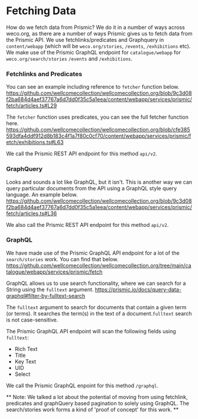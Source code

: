 # Fetching Data

How do we fetch data from Prismic? We do it in a number of ways across weco.org, as there are a number of ways Prismic gives us to fetch data from the Prismic API.
We use fetchlinks/predicates and Graphquery in `content/webapp` (which will be `weco.org/stories`, `/events`, `/exhibitions` etc). We make use of the Prismic GraphQL
endpoint for `catalogue/webapp` for `weco.org/search/stories` `/events` and `/exhibitions`. 


### Fetchlinks and Predicates

You can see an example including reference to `fetcher` function below.
https://github.com/wellcomecollection/wellcomecollection.org/blob/9c3d08f2ba684d4aef37767a6d7dd0f35c5a1eea/content/webapp/services/prismic/fetch/articles.ts#L29

The `fetcher` function uses predicates, you can see the full fetcher function here.
https://github.com/wellcomecollection/wellcomecollection.org/blob/cfe385593dfa4ddf912d8b183c4f1a7f80c0cf70/content/webapp/services/prismic/fetch/exhibitions.ts#L63

We call the Prismic REST API endpoint for this method `api/v2`.


### GraphQuery

Looks and sounds a lot like GraphQL, but it isn't. This is another way we can query particular documents from the API using a GraphQL style query language. An example below.
https://github.com/wellcomecollection/wellcomecollection.org/blob/9c3d08f2ba684d4aef37767a6d7dd0f35c5a1eea/content/webapp/services/prismic/fetch/articles.ts#L36

We also call the Prismic REST API endpoint for this method `api/v2`.

### GraphQL

We have made use of the Prismic GraphQL API endpoint for a lot of the `search/stories` work. You can find that below.
https://github.com/wellcomecollection/wellcomecollection.org/tree/main/catalogue/webapp/services/prismic/fetch

GraphQL allows us to use search functionality, where we can search for a String using the `fulltext` argument.
https://prismic.io/docs/query-data-graphql#filter-by-fulltext-search

The `fulltext` argument to search for documents that contain a given term (or terms). It searches the term(s) in the text of a document.`fulltext` search is not case-sensitive.

The Prismic GraphQL API endpoint will scan the following fields using `fulltext`:

-   Rich Text
-   Title
-   Key Text
-   UID
-   Select

We call the Prismic GraphQL enpoint for this method `/graphql`. 

** Note: We talked a lot about the potential of moving from using fetchlink, predicates and graphQuery based pagination to solely using GraphQL. The search/stories work forms a kind of 'proof of concept' for this work. **